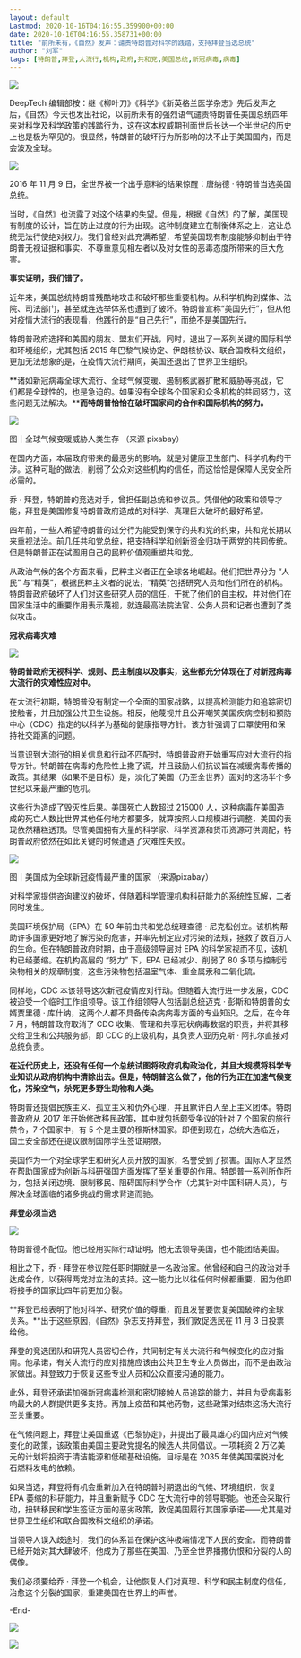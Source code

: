 ```yaml
---
layout: default
Lastmod: 2020-10-16T04:16:55.359900+00:00
date: 2020-10-16T04:16:55.358731+00:00
title: "前所未有，《自然》发声：谴责特朗普对科学的践踏，支持拜登当选总统"
author: "刘军"
tags: [特朗普,拜登,大流行,机构,政府,共和党,美国总统,新冠病毒,病毒]
---
```


  

![](https://images.weserv.nl/?url=https%3A//mmbiz.qpic.cn/mmbiz_jpg/JJtKEey0hPZiaejiabnKxpO1fxQGiaQ3tcH0KGduEAsIdQkv3vwXjVULEBdjooFOAr3xxfzteoGI5P01YS9kydnZw/640%3Fwx_fmt%3Djpeg)

DeepTech 编辑部按：继《柳叶刀》《科学》《新英格兰医学杂志》先后发声之后，《自然》今天也发出社论，以前所未有的强烈语气谴责特朗普任美国总统四年来对科学及科学政策的践踏行为，这在这本权威期刊面世后长达一个半世纪的历史上也是极为罕见的。很显然，特朗普的破坏行为所影响的决不止于美国国内，而是会波及全球。

![](https://images.weserv.nl/?url=https%3A//mmbiz.qpic.cn/mmbiz_png/JJtKEey0hPYJSEXoiaxadtHxxULXlL0YrRBT5TuLREdqCpMNGz7Vh35qytGuL2banm1kzn7B098Toa4NypgL0cA/640%3Fwx_fmt%3Dpng)

2016 年 11 月 9 日，全世界被一个出乎意料的结果惊醒：唐纳德 · 特朗普当选美国总统。

当时，《自然》也流露了对这个结果的失望。但是，根据《自然》的了解，美国现有制度的设计，旨在防止过度的行为出现。这种制度建立在制衡体系之上，这让总统无法行使绝对权力。我们曾经对此充满希望，希望美国现有制度能够抑制由于特朗普无视证据和事实、不尊重意见相左者以及对女性的恶毒态度所带来的巨大危害。

**事实证明，我们错了。**

近年来，美国总统特朗普残酷地攻击和破坏那些重要机构。从科学机构到媒体、法院、司法部门，甚至就连选举体系也遭到了破坏。特朗普宣称“美国先行”，但从他对疫情大流行的表现看，他践行的是“自己先行”，而绝不是美国先行。

特朗普政府选择和美国的朋友、盟友们开战，同时，退出了一系列关键的国际科学和环境组织，尤其包括 2015 年巴黎气候协定、伊朗核协议、联合国教科文组织，更加无法想象的是，在疫情大流行期间，美国还退出了世界卫生组织。

**诸如新冠病毒全球大流行、全球气候变暖、遏制核武器扩散和威胁等挑战，它们都是全球性的，也是急迫的。如果没有全球各个国家和众多机构的共同努力，这些问题无法解决。****而特朗普恰恰在破坏国家间的合作和国际机构的努力。**

![](https://images.weserv.nl/?url=https%3A//mmbiz.qpic.cn/mmbiz_jpg/JJtKEey0hPYJSEXoiaxadtHxxULXlL0YreP3gNbXHUvTUZibhxEW2Cphc07wzearklDRADDiaxicqsQwkRwpmScm1Q/640%3Fwx_fmt%3Djpeg)

图｜全球气候变暖威胁人类生存 （来源 pixabay）

在国内方面，本届政府带来的最恶劣的影响，就是对健康卫生部门、科学机构的干涉。这种可耻的做法，削弱了公众对这些机构的信任，而这恰恰是保障人民安全所必需的。

乔 · 拜登，特朗普的竞选对手，曾担任副总统和参议员。凭借他的政策和领导才能，拜登是美国修复特朗普政府造成的对科学、真理巨大破坏的最好希望。

四年前，一些人希望特朗普的过分行为能受到保守的共和党的约束，共和党长期以来重视法治。前几任共和党总统，把支持科学和创新资金归功于两党的共同传统。但是特朗普正在试图用自己的民粹价值观重塑共和党。

从政治气候的各个方面来看，民粹主义者正在全球各地崛起。他们把世界分为 “人民” 与“精英”，根据民粹主义者的说法，“精英”包括研究人员和他们所在的机构。特朗普政府破坏了人们对这些研究人员的信任，干扰了他们的自主权，并对他们在国家生活中的重要作用表示蔑视，就连最高法院法官、公务人员和记者也遭到了类似攻击。

**冠状病毒灾难**

![](https://images.weserv.nl/?url=https%3A//mmbiz.qpic.cn/mmbiz_png/JJtKEey0hPY533fpibxanI0U85VuicLBnicd9oVaZKApEJqUs2UFnKCgRiaNnvOKeq9HkibP18sxDSwNj7f7ffichBMA/640%3Fwx_fmt%3Dpng)

**特朗普政府无视科学、规则、民主制度以及事实，这些都充分体现在了对新冠病毒大流行的灾难性应对中。**

在大流行初期，特朗普没有制定一个全面的国家战略，以提高检测能力和追踪密切接触者，并且加强公共卫生设施。相反，他蔑视并且公开嘲笑美国疾病控制和预防中心（CDC）指定的以科学为基础的健康指导方针。该方针强调了口罩使用和保持社交距离的问题。

当意识到大流行的相关信息和行动不匹配时，特朗普政府开始重写应对大流行的指导方针。特朗普在病毒的危险性上撒了谎，并且鼓励人们抗议旨在减缓病毒传播的政策。其结果（如果不是目标）是，淡化了美国（乃至全世界）面对的这场半个多世纪以来最严重的危机。

这些行为造成了毁灭性后果。美国死亡人数超过 215000 人，这种病毒在美国造成的死亡人数比世界其他任何地方都要多，就算按照人口规模进行调整，美国的表现依然糟糕透顶。尽管美国拥有大量的科学家、科学资源和货币资源可供调配，特朗普政府依然在如此关键的时候遭遇了灾难性失败。

![](https://images.weserv.nl/?url=https%3A//mmbiz.qpic.cn/mmbiz_jpg/JJtKEey0hPYJSEXoiaxadtHxxULXlL0YrKo9icUb78yibRuAnqONju7O7HHJGKXpShNeyZmZC0deGGGPJDUJgTQ0w/640%3Fwx_fmt%3Djpeg)

图｜美国成为全球新冠疫情最严重的国家 （来源pixabay）  

对科学家提供咨询建议的破坏，伴随着科学管理机构科研能力的系统性瓦解，二者同时发生。

美国环境保护局（EPA）在 50 年前由共和党总统理查德 · 尼克松创立。该机构帮助许多国家更好地了解污染的危害，并率先制定应对污染的法规，拯救了数百万人的生命。但在特朗普政府时期，由于高级领导层对 EPA 的科学家视而不见，该机构已经萎缩。在机构高层的 “努力” 下，EPA 已经减少、削弱了 80 多项与控制污染物相关的规章制度，这些污染物包括温室气体、重金属汞和二氧化硫。

同样地，CDC 本该领导这次新冠疫情应对行动。但随着大流行进一步发展，CDC 被迫受一个临时工作组领导。该工作组领导人包括副总统迈克 · 彭斯和特朗普的女婿贾里德 · 库什纳，这两个人都不具备传染病病毒方面的专业知识。之后，在今年 7 月，特朗普政府取消了 CDC 收集、管理和共享冠状病毒数据的职责，并将其移交给卫生和公共服务部，即 CDC 的上级机构，其负责人亚历克斯 · 阿扎尔直接对总统负责。

**在近代历史上，还没有任何一个总统试图将政府机构政治化，并且大规模将科学专业知识从政府机构中清除出去。但是，特朗普这么做了，他的行为正在加速气候变化，污染空气，杀死更多野生动物和人类。**

特朗普还提倡民族主义、孤立主义和仇外心理，并且默许白人至上主义团体。特朗普政府从 2017 年开始修改移民政策，其中就包括颇受争议的针对 7 个国家的旅行禁令，7 个国家中，有 5 个是主要的穆斯林国家。即便到现在，总统大选临近，国土安全部还在提议限制国际学生签证期限。

美国作为一个对全球学生和研究人员开放的国家，名誉受到了损害。国际人才显然在帮助国家成为创新与科研强国方面发挥了至关重要的作用。特朗普一系列所作所为，包括关闭边境、限制移民、阻碍国际科学合作（尤其针对中国科研人员），与解决全球面临的诸多挑战的需求背道而驰。

**拜登必须当选**

![](https://images.weserv.nl/?url=https%3A//mmbiz.qpic.cn/mmbiz_png/JJtKEey0hPY533fpibxanI0U85VuicLBnicd9oVaZKApEJqUs2UFnKCgRiaNnvOKeq9HkibP18sxDSwNj7f7ffichBMA/640%3Fwx_fmt%3Dpng)

特朗普德不配位。他已经用实际行动证明，他无法领导美国，也不能团结美国。

相比之下，乔 · 拜登在参议院任职时期就是一名政治家。他曾经和自己的政治对手达成合作，以获得两党对立法的支持。这一能力比以往任何时候都重要，因为他即将接手的国家比四年前更加分裂。

**拜登已经表明了他对科学、研究价值的尊重，而且发誓要恢复美国破碎的全球关系。**出于这些原因，《自然》杂志支持拜登，我们敦促选民在 11 月 3 日投票给他。

拜登的竞选团队和研究人员密切合作，共同制定有关大流行和气候变化的应对指南。他承诺，有关大流行的应对措施应该由公共卫生专业人员做出，而不是由政治家做出。拜登致力于恢复这些专业人员和公众直接沟通的能力。

此外，拜登还承诺加强新冠病毒检测和密切接触人员追踪的能力，并且为受病毒影响最大的人群提供更多支持。再加上疫苗和其他药物，这些政策对结束这场大流行至关重要。

在气候问题上，拜登让美国重返《巴黎协定》，并提出了最具雄心的国内应对气候变化的政策，该政策由美国主要政党提名的候选人共同倡议。一项耗资 2 万亿美元的计划将投资于清洁能源和低碳基础设施，目标是在 2035 年使美国摆脱对化石燃料发电的依赖。

如果当选，拜登将有机会重新加入在特朗普时期退出的气候、环境组织，恢复 EPA 萎缩的科研能力，并且重新赋予 CDC 在大流行中的领导职能。他还会采取行动，扭转移民和学生签证方面的恶劣政策，敦促美国履行其国家承诺——尤其是对世界卫生组织和联合国教科文组织的承诺。

当领导人误入歧途时，我们的体系旨在保护这种极端情况下人民的安全。而特朗普已经开始对其大肆破坏，他成为了那些在美国、乃至全世界播撒仇恨和分裂的人的偶像。

我们必须要给乔 · 拜登一个机会，让他恢复人们对真理、科学和民主制度的信任，治愈这个分裂的国家，重建美国在世界上的声誉。

\-End-

![](https://images.weserv.nl/?url=https%3A//mmbiz.qpic.cn/mmbiz_jpg/JJtKEey0hPZiaejiabnKxpO1fxQGiaQ3tcH0Yc1boSicofIlvB8XsxpdhJylsvw4dRFNPGD000hnoAaJF9hDhjgn0g/640%3Fwx_fmt%3Djpeg)

![](https://images.weserv.nl/?url=https%3A//mmbiz.qpic.cn/mmbiz_gif/JJtKEey0hPYbfNLVn7b2dibeG28JeRIM4lZSvEZCzVLbaQicQ9ef7G2qT5uvlibsNSCa0lph3tQCgiavoibvbNpy4AA/640%3Fwx_fmt%3Dgif)

